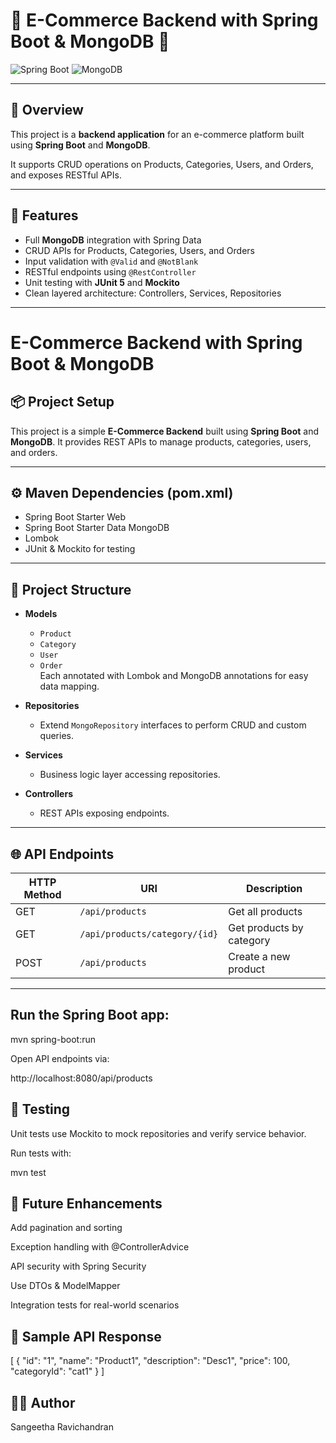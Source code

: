 # 🛒 E-Commerce Backend with Spring Boot & MongoDB 🚀

![Spring Boot](https://spring.io/images/projects/spring-boot-624x351.png)
![MongoDB](https://webassets.mongodb.com/_com_assets/cms/mongodb-logo-rgb-j6w271g1xn.jpg)

---

## 📜 Overview

This project is a **backend application** for an e-commerce platform built using **Spring Boot** and **MongoDB**.

It supports CRUD operations on Products, Categories, Users, and Orders, and exposes RESTful APIs.

---

## 🔑 Features

- Full **MongoDB** integration with Spring Data  
- CRUD APIs for Products, Categories, Users, and Orders  
- Input validation with `@Valid` and `@NotBlank`  
- RESTful endpoints using `@RestController`  
- Unit testing with **JUnit 5** and **Mockito**  
- Clean layered architecture: Controllers, Services, Repositories  

---

# E-Commerce Backend with Spring Boot & MongoDB

## 📦 Project Setup
This project is a simple **E-Commerce Backend** built using **Spring Boot** and **MongoDB**. It provides REST APIs to manage products, categories, users, and orders.

---

## ⚙️ Maven Dependencies (pom.xml)
- Spring Boot Starter Web  
- Spring Boot Starter Data MongoDB  
- Lombok  
- JUnit & Mockito for testing  

---

## 🧱 Project Structure
- **Models**  
  - `Product`  
  - `Category`  
  - `User`  
  - `Order`  
  Each annotated with Lombok and MongoDB annotations for easy data mapping.  

- **Repositories**  
  - Extend `MongoRepository` interfaces to perform CRUD and custom queries.  

- **Services**  
  - Business logic layer accessing repositories.  

- **Controllers**  
  - REST APIs exposing endpoints.  

---

## 🌐 API Endpoints

| HTTP Method | URI                         | Description                  |
|-------------|-----------------------------|------------------------------|
| GET         | `/api/products`             | Get all products             |
| GET         | `/api/products/category/{id}` | Get products by category     |
| POST        | `/api/products`             | Create a new product         |

---

## Run the Spring Boot app:

mvn spring-boot:run


Open API endpoints via:

http://localhost:8080/api/products

## 🧪 Testing

Unit tests use Mockito to mock repositories and verify service behavior.

Run tests with:

mvn test

## 🚀 Future Enhancements

Add pagination and sorting

Exception handling with @ControllerAdvice

API security with Spring Security

Use DTOs & ModelMapper

Integration tests for real-world scenarios

## 📸 Sample API Response
[
  {
    "id": "1",
    "name": "Product1",
    "description": "Desc1",
    "price": 100,
    "categoryId": "cat1"
  }
]

## 👨‍💻 Author

Sangeetha Ravichandran


